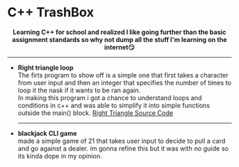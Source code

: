 # C++ TrashBox
**<p align="center"><b>Learning C++ for school and realized I like going further than the basic assignment standards so why not dump all the stuff I'm learning on the internet😏️</b></p>**

---
* **Right triangle loop**
  <br>The firts program to show off is a simple one that first takes a character from user input and then an integer that specifies the number of times to loop it the nask if it wants to be ran again.<br>
  In making this program i got a chance to understand loops and conditions in c++ and was able to simplify it into simple functions outside the main() block.  [Right Triangle Source Code](https://github.com/dumbbutt0/cpp-trashbox/blob/main/right-triangle "Right Triangle")<br>

  ---
* **blackjack CLI game**
  <br>made a simple game of 21 that takes user input to decide to pull a card and go against a dealer. im gonna refine this but it was with no guide so its kinda dope in my opinion.
